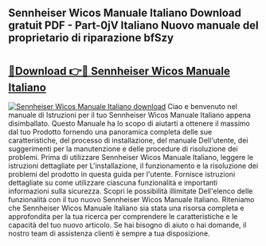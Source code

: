 ## Sennheiser Wicos Manuale Italiano Download gratuit PDF - Part-0jV Italiano Nuovo manuale del proprietario di riparazione bfSzy

# <h2><a href="http://dfg1zh.blite.top/?on=Sennheiser+Wicos+Manuale+Italiano">🔗Download 👉🔴 Sennheiser Wicos Manuale Italiano</a></h2>

[![Sennheiser Wicos Manuale Italiano download](https://i.imgur.com/lujVjoI.png)](http://dfg1zh.blite.top/?on=Sennheiser+Wicos+Manuale+Italiano)
Ciao e benvenuto nel manuale di Istruzioni per il tuo Sennheiser Wicos Manuale Italiano appena disimballato. Questo Manuale ha lo scopo di aiutarti a ottenere il massimo dal tuo Prodotto fornendo una panoramica completa delle sue caratteristiche, del processo di installazione, del manuale Dell'utente, dei suggerimenti per la manutenzione e delle procedure di risoluzione dei problemi. Prima di utilizzare Sennheiser Wicos Manuale Italiano, leggere le istruzioni dettagliate per L'installazione, il funzionamento e la risoluzione dei problemi del prodotto in questa guida per l'utente. Fornisce istruzioni dettagliate su come utilizzare ciascuna funzionalità e importanti informazioni sulla sicurezza. Scopri le possibilità illimitate Dell'elenco delle funzionalità con il tuo nuovo Sennheiser Wicos Manuale Italiano. Riteniamo che Sennheiser Wicos Manuale Italiano sia stata una risorsa completa e approfondita per la tua ricerca per comprendere le caratteristiche e le capacità del tuo nuovo articolo. Se hai bisogno di aiuto o hai domande, il nostro team di assistenza clienti è sempre a tua disposizione.
